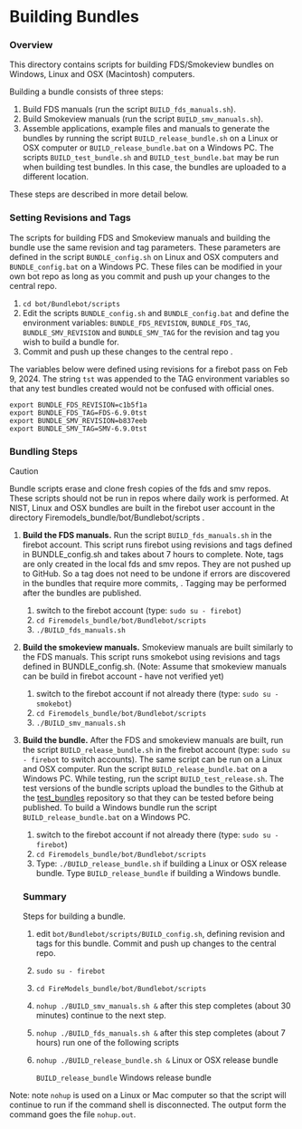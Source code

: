 
#  Building Bundles

### Overview

This directory contains scripts for building FDS/Smokeview bundles on Windows, Linux and OSX (Macintosh) computers. 

Building a bundle consists of three steps: 
  1. Build FDS manuals (run the script `BUILD_fds_manuals.sh`).
  2. Build Smokeview manuals (run the script `BUILD_smv_manuals.sh`). 
  3. Assemble applications, example files and manuals to generate the bundles by running the script `BUILD_release_bundle.sh` on a Linux or OSX computer or `BUILD_release_bundle.bat` on a Windows PC. The scripts `BUILD_test_bundle.sh` and `BUILD_test_bundle.bat` may be run when building test bundles. In this case, the bundles are uploaded to a different location.

These steps are described in more detail below.

### Setting Revisions and Tags  

The scripts for building FDS and Smokeview manuals and building the bundle use the same revision and tag parameters.  These parameters are defined in the script `BUNDLE_config.sh` on Linux and OSX computers and `BUNDLE_config.bat` on a Windows PC.  These files can be modified in your own bot repo as long as you commit and push up your changes to the central repo.
1. `cd bot/Bundlebot/scripts`
2. Edit the scripts `BUNDLE_config.sh` and `BUNDLE_config.bat` and define the environment variables: `BUNDLE_FDS_REVISION`, `BUNDLE_FDS_TAG`, `BUNDLE_SMV_REVISION` and `BUNDLE_SMV_TAG` for the revision and tag you wish to build a bundle for.
3. Commit and push up these changes to the central repo .

The variables below were defined using revisions for a firebot pass on Feb 9, 2024. The string `tst` was appended to the TAG environment variables so that any test bundles created would not be confused with official ones.
```
export BUNDLE_FDS_REVISION=c1b5f1a
export BUNDLE_FDS_TAG=FDS-6.9.0tst
export BUNDLE_SMV_REVISION=b837eeb
export BUNDLE_SMV_TAG=SMV-6.9.0tst
```

### Bundling Steps

> [!CAUTION]
> Bundle scripts erase and clone fresh copies of the fds and smv repos. These scripts should not be run in repos where daily work is performed.  At NIST, Linux and OSX bundles are built in the firebot user account in the directory Firemodels_bundle/bot/Bundlebot/scripts . 

1. **Build the FDS manuals.** Run the script `BUILD_fds_manuals.sh` in the firebot account.  This script runs firebot using revisions and tags defined in BUNDLE_config.sh and takes about 7 hours to complete.  Note, tags are only created in the local fds and smv repos.  They are not pushed up to GitHub. So a tag does not need to be undone if errors are discovered in the bundles that require more commits, . Tagging may be performed after the bundles are published.
   1. switch to the firebot account (type: `sudo su - firebot`)
   2. `cd Firemodels_bundle/bot/Bundlebot/scripts`
   3. `./BUILD_fds_manuals.sh`
    
2. **Build the smokeview manuals.** Smokeview manuals are built similarly to the FDS manuals. This script runs smokebot using revisions and tags defined in BUNDLE_config.sh. (Note: Assume that smokeview manuals can be build in firebot account - have not verified yet)
   1. switch to the firebot account if not already there (type: `sudo su - smokebot`)
   2. `cd Firemodels_bundle/bot/Bundlebot/scripts`
   3. `./BUILD_smv_manuals.sh`

3. **Build the bundle.**  After the FDS and smokeview manuals are built, run the script `BUILD_release_bundle.sh` in the firebot account (type: `sudo su - firebot` to switch accounts).  The same script can be run on a Linux and OSX computer.  Run the script `BUILD_release_bundle.bat` on a Windows PC. While testing, run the script `BUILD_test_release.sh`. The test versions of the bundle scripts upload the bundles to the Github at the [test_bundles](https://github.com/firemodels/test_bundles) repository so that they can be tested before being published.  To build a Windows bundle run the script `BUILD_release_bundle.bat` on a Windows PC.
   1. switch to the firebot account if not already there (type: `sudo su - firebot`)
   2. `cd Firemodels_bundle/bot/Bundlebot/scripts`
   3. Type: `./BUILD_release_bundle.sh` if building a Linux or OSX release bundle. Type `BUILD_release_bundle` if building a Windows bundle.
  
   ### Summary

   Steps for building a bundle. 

   1. edit `bot/Bundlebot/scripts/BUILD_config.sh`, defining revision and tags for this bundle.  Commit and push up changes to the central repo.
   2. `sudo su - firebot`
   3. `cd FireModels_bundle/bot/Bundlebot/scripts`
   4. `nohup ./BUILD_smv_manuals.sh &`
   after this step completes (about 30 minutes) continue to the next step.
   5. `nohup ./BUILD_fds_manuals.sh &`
   after this step completes (about 7 hours) run one of the following scripts
   6. `nohup ./BUILD_release_bundle.sh &` Linux or OSX release bundle
      
      `BUILD_release_bundle` Windows release bundle
      
 Note: note `nohup` is used on a Linux or Mac computer so that the script will continue to run if the command shell is disconnected.  The output form the command goes the file `nohup.out`.




